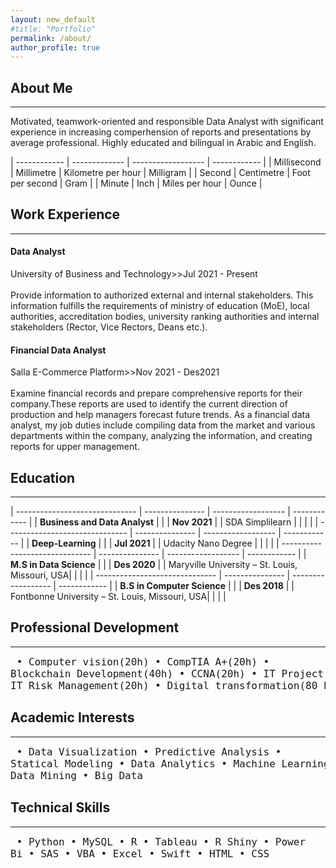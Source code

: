 ```yaml
---
layout: new_default
#title: "Portfolio"
permalink: /about/
author_profile: true
---
```

<style>
td, th {
   border: none!important;
}
</style>
  
## About Me

---

Motivated, teamwork-oriented and responsible Data Analyst with significant experience in increasing comperhension of reports and presentations by average professional. Highly educated and bilingual in Arabic and English.





| ------------ | ------------- | ------------------ | ------------ |
| Millisecond  | Millimetre    | Kilometre per hour | Milligram    |
| Second       | Centimetre    | Foot per second    | Gram         |
| Minute       | Inch          | Miles per hour     | Ounce        |


## Work Experience

---

#### Data Analyst
University of Business and Technology>>Jul 2021 - Present<br><br>
Provide information to authorized external and internal stakeholders. This information fulfills the requirements of ministry of education (MoE), local authorities, accreditation bodies, university ranking authorities and internal stakeholders (Rector, Vice Rectors, Deans etc.).


#### Financial Data Analyst
Salla E-Commerce Platform>>Nov 2021 - Des2021 <br><br>
Examine financial records and prepare comprehensive reports for their company.These reports are used to identify the current direction of production and help managers forecast future trends. As a financial data analyst, my job duties include compiling data from the market and various departments within the company, analyzing the information, and creating reports for upper management.


## Education

---

| ------------------------------ | --------------- | ------------------ | ------------ |
| **Business and Data Analyst**  |                 |                    | **Nov 2021** |
| SDA Simplilearn                |                 |                    |              |
| ------------------------------ | --------------- | ------------------ | ------------ |
| **Deep-Learning**              |                 |                    | **Jul 2021** |
| Udacity Nano Degree            |                 |                    |              |
| ------------------------------ | --------------- | ------------------ | ------------ |
| **M.S in Data Science**        |                 |                    | **Des 2020** |
| Maryville University – St. Louis, Missouri, USA| |                    |              |
| ------------------------------ | --------------- | ------------------ | ------------ |
| **B.S in Computer Science**    |                 |                    | **Des 2018** |
| Fontbonne University – St. Louis, Missouri, USA| |                    |              |


## Professional Development

---
<font size="4"><pre>
• Computer vision(20h)              • CompTIA A+(20h)
• Blockchain Development(40h)       • CCNA(20h)
• IT Project Management(20h)        • IT Risk Management(20h)
• Digital transformation(80 h)      • CCNP(20h)
</pre></font> 



## Academic Interests

---

<font size="4"><pre>
• Data Visualization              • Predictive Analysis
• Statical Modeling               • Data Analytics
• Machine Learning                • Deep learning
• Data Mining                     • Big Data
</pre></font> 

## Technical Skills

---

<font size="4"><pre>
• Python          • MySQL           • R
• Tableau         • R Shiny         • Power Bi
• SAS             • VBA             • Excel
• Swift           • HTML            • CSS
</pre></font> 
